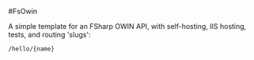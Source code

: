 #FsOwin

A simple template for an FSharp OWIN API, with self-hosting, IIS hosting, tests, and routing 'slugs':

`/hello/{name}`

